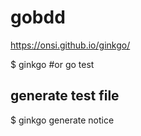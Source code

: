 # gobdd

https://onsi.github.io/ginkgo/

$ ginkgo #or go test

## generate test file

$ ginkgo generate notice
